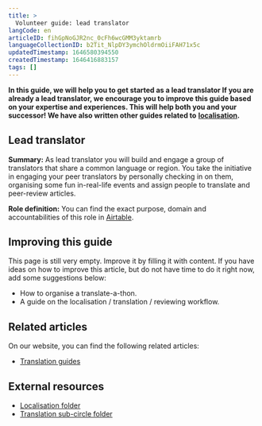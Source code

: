 ```yaml
---
title: >
  Volunteer guide: lead translator
langCode: en
articleID: fihGpNoGJR2nc_0cFh6wcGMM3yktamrb
languageCollectionID: b2Tit_NlpDY3ymchOldrmOiiFAH71x5c
updatedTimestamp: 1646580394550
createdTimestamp: 1646416883157
tags: []
---
```


**In this guide, we will help you to get started as a lead translator If you are already a lead translator, we encourage you to improve this guide based on your expertise and experiences. This will help both you and your successor! We have also written other guides related to** [**localisation**](/support/localisation)**.**

## Lead translator

**Summary:** As lead translator you will build and engage a group of translators that share a common language or region. You take the initiative in engaging your peer translators by personally checking in on them, organising some fun in-real-life events and assign people to translate and peer-review articles.

**Role definition:** You can find the exact purpose, domain and accountabilities of this role in [Airtable](https://airtable.com/shr6GqOJ7587fNbEn/tbloV4g8loVisebVz/viwcTSIOwzDuE9XBn/recEvF60ALJ8P35UT).

## Improving this guide

This page is still very empty. Improve it by filling it with content. If you have ideas on how to improve this article, but do not have time to do it right now, add some suggestions below:

-   How to organise a translate-a-thon.
-   A guide on the localisation / translation / reviewing workflow.

## Related articles

On our website, you can find the following related articles:

-   [Translation guides](/support/localisation/translate)

## External resources

-   [Localisation folder](https://drive.google.com/drive/folders/1VYanhnyFSG9KxrgQrv2UuHuUKx2NIyoK?usp=sharing)
-   [Translation sub-circle folder](https://drive.google.com/drive/folders/102AkV0725MQQKluf00uYHkS6wzjinhws?usp=sharing)